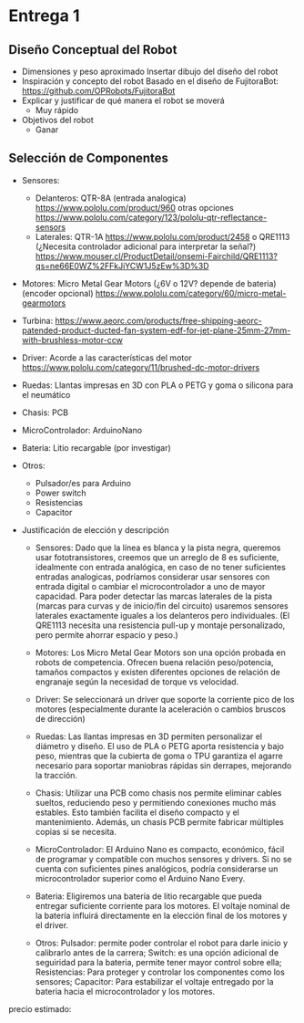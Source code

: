 # Entrega 1

## Diseño Conceptual del Robot
- Dimensiones y peso aproximado
    Insertar dibujo del diseño del robot
- Inspiración y concepto del robot
    Basado en el diseño de FujitoraBot: https://github.com/OPRobots/FujitoraBot
- Explicar y justificar de qué manera el robot se moverá
    - Muy rápido
- Objetivos del robot
    - Ganar

## Selección de Componentes

- Sensores: 
    - Delanteros: QTR-8A (entrada analogica) https://www.pololu.com/product/960 otras opciones https://www.pololu.com/category/123/pololu-qtr-reflectance-sensors
    - Laterales: QTR-1A https://www.pololu.com/product/2458 o QRE1113 (¿Necesita controlador adicional para interpretar la señal?) https://www.mouser.cl/ProductDetail/onsemi-Fairchild/QRE1113?qs=ne66E0WZ%2FFkJiYCW1J5zEw%3D%3D
- Motores: Micro Metal Gear Motors (¿6V o 12V? depende de bateria) (encoder opcional) https://www.pololu.com/category/60/micro-metal-gearmotors
- Turbina: https://www.aeorc.com/products/free-shipping-aeorc-patended-product-ducted-fan-system-edf-for-jet-plane-25mm-27mm-with-brushless-motor-ccw
- Driver: Acorde a las características del motor https://www.pololu.com/category/11/brushed-dc-motor-drivers
- Ruedas: Llantas impresas en 3D con PLA o PETG y goma o silicona para el neumático
- Chasis: PCB
- MicroControlador: ArduinoNano
- Bateria: Litio recargable (por investigar)
- Otros:
    - Pulsador/es para Arduino
    - Power switch
    - Resistencias
    - Capacitor
- Justificación de elección y descripción

    - Sensores: Dado que la línea es blanca y la pista negra, queremos usar fototransistores, creemos que un arreglo de 8 es suficiente, idealmente con entrada analógica, en caso de no tener suficientes entradas analogicas, podríamos considerar usar sensores con entrada digital o cambiar el microcontrolador a uno de mayor capacidad. Para poder detectar las marcas laterales de la pista (marcas para curvas y de inicio/fin del circuito) usaremos sensores laterales exactamente iguales a los delanteros pero individuales. (El QRE1113 necesita una resistencia pull-up y montaje personalizado, pero permite ahorrar espacio y peso.)

    - Motores: Los Micro Metal Gear Motors son una opción probada en robots de competencia. Ofrecen buena relación peso/potencia, tamaños compactos y existen diferentes opciones de relación de engranaje según la necesidad de torque vs velocidad.

    - Driver: Se seleccionará un driver que soporte la corriente pico de los motores (especialmente durante la aceleración o cambios bruscos de dirección)

    - Ruedas: Las llantas impresas en 3D permiten personalizar el diámetro y diseño. El uso de PLA o PETG aporta resistencia y bajo peso, mientras que la cubierta de goma o TPU garantiza el agarre necesario para soportar maniobras rápidas sin derrapes, mejorando la tracción.

    - Chasis: Utilizar una PCB como chasis nos permite eliminar cables sueltos, reduciendo peso y permitiendo conexiones mucho más estables. Esto también facilita el diseño compacto y el mantenimiento. Además, un chasis PCB permite fabricar múltiples copias si se necesita.

    - MicroControlador: El Arduino Nano es compacto, económico, fácil de programar y compatible con muchos sensores y drivers. Si no se cuenta con suficientes pines analógicos, podría considerarse un microcontrolador superior como el Arduino Nano Every.

    - Bateria: Eligiremos una batería de litio recargable que pueda entregar suficiente corriente para los motores. El voltaje nominal de la batería influirá directamente en la elección final de los motores y el driver.

    - Otros: Pulsador: permite poder controlar el robot para darle inicio y calibrarlo antes de la carrera; Switch: es una opción adicional de seguiridad para la bateria, permite tener mayor control sobre ella; Resistencias: Para proteger y controlar los componentes como los sensores; Capacitor: Para estabilizar el voltaje entregado por la bateria hacia el microcontrolador y los motores.

precio estimado: